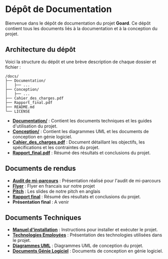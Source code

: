 # Dépôt de Documentation

Bienvenue dans le dépôt de documentation du projet **Goard**. Ce dépôt contient tous les documents liés à la documentation et à la conception du projet.

## Architecture du dépôt

Voici la structure du dépôt et une brève description de chaque dossier et fichier :

```
/docs/
├── Documentation/
│   ├── ...
├── Conception/
│   ├── ...
├── Cahier_des_charges.pdf
├── Rapport_final.pdf
├── README.md
└── LICENSE
```

- [**Documentation/**](./Documentation/) : Contient les documents techniques et les guides d'utilisation du projet.
- [**Conception/**](./Conception/) : Contient les diagrammes UML et les documents de conception en génie logiciel.
- [**Cahier_des_charges.pdf**](./Cahier_des_charges.pdf) : Document détaillant les objectifs, les spécifications et les contraintes du projet.
- [**Rapport_final.pdf**](Rapport_final.md) : Résumé des résultats et conclusions du projet.

## Documents de rendus

- [**Audit de mi-parcours**](https://github.com/Goard-Rust/docs/blob/main/Documents_de_rendu/Audit%20mi-parcours.pdf) : Présentation réalisé pour l'audit de mi-parcours
- [**Flyer**](https://github.com/Goard-Rust/docs/blob/main/Documents_de_rendu/Flyer.pdf) : Flyer en francais sur notre projet
- [**Pitch**](https://github.com/Goard-Rust/docs/blob/main/Documents_de_rendu/Pitch%20Rust%20Dashboard%20for%20OAR.pdf) : Les slides de notre pitch en anglais
- [**Rapport final**](https://github.com/Goard-Rust/docs/blob/main/Documents_de_rendu/Rapport_final.md) : Résumé des résultats et conclusions du projet.
- **Présentation final** : A venir

## Documents Techniques

- [**Manuel d'installation**](./Documentation/Manuel%20d'installation%20.md) : Instructions pour installer et exécuter le projet.
- [**Technologies Employées**](./Documentation/Technologies%20Employées.md) : Présentation des technologies utilisées dans le projet.
- [**Diagrammes UML**](./Conception/UML/README.md) : Diagrammes UML de conception du projet.
- [**Documents Génie Logiciel**](./Conception/Génie%20Logiciel/README.md) : Documents de conception en génie logiciel.
